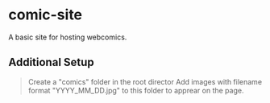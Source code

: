 # comic-site
A basic site for hosting webcomics. 

## Additional Setup
>Create a "comics" folder in the root director
>Add images with filename format "YYYY_MM_DD.jpg" to this folder to apprear on the page. 
